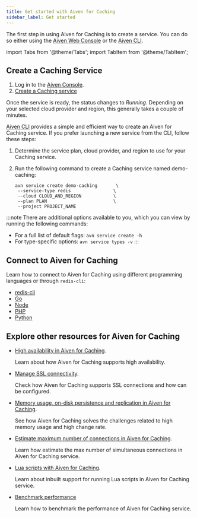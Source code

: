 ```yaml
---
title: Get started with Aiven for Caching
sidebar_label: Get started
---
```


The first step in using Aiven for Caching is to create a service. You can do so either using the [Aiven Web Console](https://console.aiven.io/) or the [Aiven CLI](https://github.com/aiven/aiven-client).

import Tabs from '@theme/Tabs';
import TabItem from '@theme/TabItem';

## Create a Caching Service

<Tabs groupId="setup">
<TabItem value="Console" label="Console" default>

1.  Log in to the [Aiven Console](https://console.aiven.io/).
1.  [Create a Caching service](/docs/platform/howto/create_new_service)

Once the service is ready, the status changes to *Running*. Depending on
your selected cloud provider and region, this generally takes a couple
of minutes.

</TabItem>
<TabItem value="CLI" label="CLI">

[Aiven CLI](https://github.com/aiven/aiven-client) provides a simple and
efficient way to create an Aiven for Caching service. If you prefer
launching a new service from the CLI, follow these steps:

1. Determine the service plan, cloud provider, and region to
   use for your Caching service.

1. Run the following command to create a Caching service named
   demo-caching:

   ```
   avn service create demo-caching       \
    --service-type redis                \
    --cloud CLOUD_AND_REGION            \
    --plan PLAN                         \
    --project PROJECT_NAME

   ```

:::note
There are additional options available to you, which you can view by
running the following commands:

-   For a full list of default flags: `avn service create -h`
-   For type-specific options: `avn service types -v`
:::

</TabItem>
</Tabs>

## Connect to Aiven for Caching

Learn how to connect to Aiven for Caching using different programming
languages or through `redis-cli`:

-   [redis-cli](/docs/products/caching/howto/connect-redis-cli)
-   [Go](/docs/products/caching/howto/connect-go)
-   [Node](/docs/products/caching/howto/connect-node)
-   [PHP](/docs/products/caching/howto/connect-php)
-   [Python](/docs/products/caching/howto/connect-python)

## Explore other resources for Aiven for Caching

-   [High availability in Aiven for Caching](/docs/products/caching/concepts/high-availability-redis).

    Learn about how Aiven for Caching supports high availability.

-   [Manage SSL connectivity](/docs/products/caching/howto/manage-ssl-connectivity).

    Check how Aiven for Caching supports SSL connections and how can be
    configured.

-   [Memory usage, on-disk persistence and replication in Aiven for Caching](/docs/products/caching/concepts/memory-usage).

    See how Aiven for Caching solves the challenges related to high memory
    usage and high change rate.

-   [Estimate maximum number of connections in Aiven for Caching](/docs/products/caching/howto/estimate-max-number-of-connections).

    Learn how estimate the max number of simultaneous connections in
    Aiven for Caching service.

-   [Lua scripts with Aiven for Caching](/docs/products/caching/concepts/lua-scripts-caching).

    Learn about inbuilt support for running Lua scripts in Aiven for
    Caching service.

-   [Benchmark performance](/docs/products/caching/howto/benchmark-performance)

    Learn how to benchmark the performance of Aiven for Caching service.
